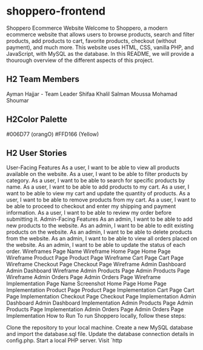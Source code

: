 # shoppero-frontend

Shoppero Ecommerce Website
Welcome to Shoppero, a modern ecommerce website that allows users to browse products, search and filter products, add products to cart, favorite products, checkout (without payment), and much more. This website uses HTML, CSS, vanilla PHP, and JavaScript, with MySQL as the database. In this README, we will provide a thourough overview of the different aspects of this project.

## H2 Team Members

Ayman Hajjar - Team Leader
Shifaa Khalil
Salman Moussa
Mohamad Shoumar

## H2Color Palette

#006D77 (orangO)
#FFD166 (Yellow)

## H2 User Stories

User-Facing Features
As a user, I want to be able to view all products available on the website.
As a user, I want to be able to filter products by category.
As a user, I want to be able to search for specific products by name.
As a user, I want to be able to add products to my cart.
As a user, I want to be able to view my cart and update the quantity of products.
As a user, I want to be able to remove products from my cart.
As a user, I want to be able to proceed to checkout and enter my shipping and payment information.
As a user, I want to be able to review my order before submitting it.
Admin-Facing Features
As an admin, I want to be able to add new products to the website.
As an admin, I want to be able to edit existing products on the website.
As an admin, I want to be able to delete products from the website.
As an admin, I want to be able to view all orders placed on the website.
As an admin, I want to be able to update the status of each order.
Wireframes
Page Name Wireframe
Home Page Home Page Wireframe
Product Page Product Page Wireframe
Cart Page Cart Page Wireframe
Checkout Page Checkout Page Wireframe
Admin Dashboard Admin Dashboard Wireframe
Admin Products Page Admin Products Page Wireframe
Admin Orders Page Admin Orders Page Wireframe
Implementation
Page Name Screenshot
Home Page Home Page Implementation
Product Page Product Page Implementation
Cart Page Cart Page Implementation
Checkout Page Checkout Page Implementation
Admin Dashboard Admin Dashboard Implementation
Admin Products Page Admin Products Page Implementation
Admin Orders Page Admin Orders Page Implementation
How to Run
To run Shoppero locally, follow these steps:

Clone the repository to your local machine.
Create a new MySQL database and import the database.sql file.
Update the database connection details in config.php.
Start a local PHP server.
Visit `http
